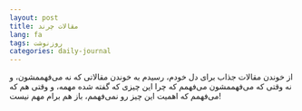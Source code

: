 ```yaml
---
layout: post
title: مقالات چرند
lang: fa
tags: روزنوشت
categories: daily-journal
---
```


از خوندن مقالات جذاب برای دل خودم، رسیدم به خوندن مقالاتی که نه می‌فهممشون، و نه وقتی که می‌فهممشون می‌فهمم که چرا این چیزی که گفته شده مهمه، و وقتی هم که می‌فهمم که اهمیت این چیز رو نمی‌فهمم، باز هم برام مهم نیست!
